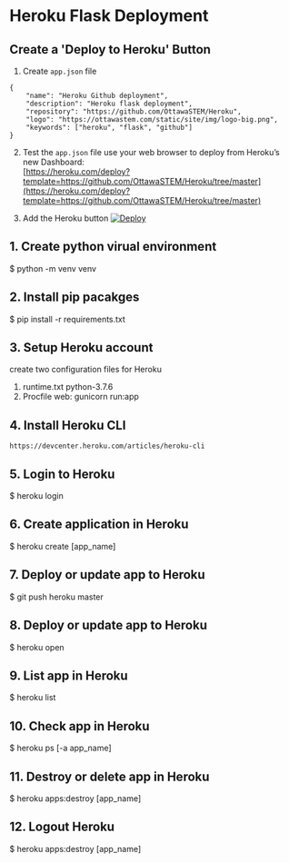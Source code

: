 # Heroku Flask Deployment

## Create a 'Deploy to Heroku' Button
1. Create ```app.json``` file
```
{
    "name": "Heroku Github deployment",
    "description": "Heroku flask deployment",
    "repository": "https://github.com/OttawaSTEM/Heroku",
    "logo": "https://ottawastem.com/static/site/img/logo-big.png",
    "keywords": ["heroku", "flask", "github"]
}
```
2. Test the ```app.json``` file use your web browser to deploy from Heroku’s new Dashboard:  
[https://heroku.com/deploy?template=https://github.com/OttawaSTEM/Heroku/tree/master](https://heroku.com/deploy?template=https://github.com/OttawaSTEM/Heroku/tree/master)

3. Add the Heroku button
[![Deploy](https://www.herokucdn.com/deploy/button.svg)](https://heroku.com/deploy)

## 1. Create python virual environment
$ python -m venv venv

## 2. Install pip pacakges
$ pip install -r requirements.txt

## 3. Setup Heroku account
create two configuration files for Heroku
1. runtime.txt
    python-3.7.6
2. Procfile
    web: gunicorn run:app


## 4. Install Heroku CLI
`https://devcenter.heroku.com/articles/heroku-cli`

## 5. Login to Heroku
$ heroku login

## 6. Create application in Heroku
$ heroku create [app_name]

## 7. Deploy or update app to Heroku
$ git push heroku master

## 8. Deploy or update app to Heroku
$ heroku open

## 9. List app in Heroku
$ heroku list

## 10. Check app in Heroku
$ heroku ps [-a app_name]

## 11. Destroy or delete app in Heroku
$ heroku apps:destroy [app_name]

## 12. Logout Heroku
$ heroku apps:destroy [app_name]